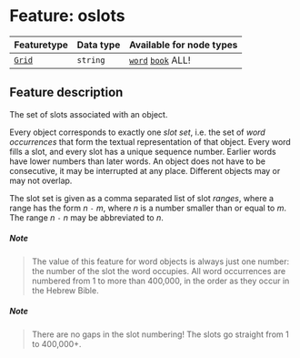 # Feature: oslots

Featuretype | Data type | Available for node types
---  | --- | --- 
[`Grid`](home.md#Grid-features) | `string`  | [`word`](wordnodefeatures.md#readme) [`book`](booknodefeatures.md#readme) ALL!

## Feature description 

The set of slots associated with an object.

Every object corresponds to exactly one *slot set*,
i.e. the set of *word occurrences* that form the textual representation of that object.
Every word fills a slot, and every slot has a unique sequence number.
Earlier words have lower numbers than later words.
An object does not have to be consecutive, it may be interrupted at any place.
Different objects may or may not overlap.

The slot set is given as a comma separated list of slot *ranges*, where a range has the form *n* `-` *m*,
where *n* is a number smaller than or equal to *m*. The range *n* `-` *n* may be abbreviated to *n*.

##### Note
> The value of this feature for word objects is always just one number: the number of the slot the word occupies.
All word occurrences are numbered from 1 to more than 400,000, in the order as they occur in the Hebrew Bible.

##### Note
> There are no gaps in the slot numbering! The slots go straight from 1 to 400,000+.
